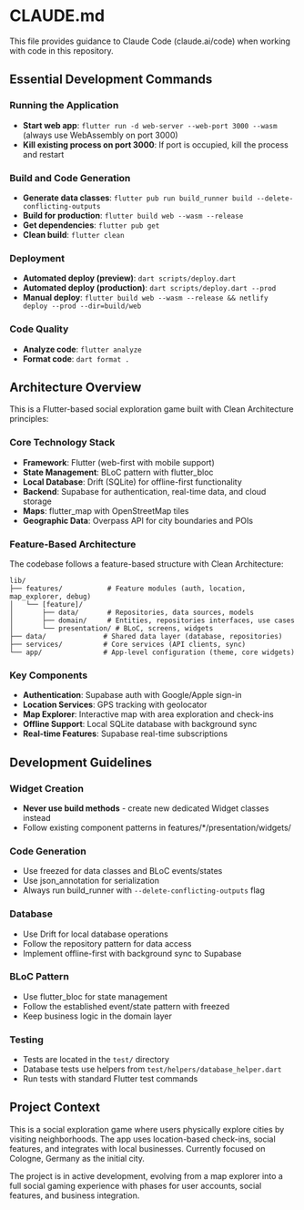 # CLAUDE.md

This file provides guidance to Claude Code (claude.ai/code) when working with code in this repository.

## Essential Development Commands

### Running the Application
- **Start web app**: `flutter run -d web-server --web-port 3000 --wasm` (always use WebAssembly on port 3000)
- **Kill existing process on port 3000**: If port is occupied, kill the process and restart

### Build and Code Generation
- **Generate data classes**: `flutter pub run build_runner build --delete-conflicting-outputs`
- **Build for production**: `flutter build web --wasm --release`
- **Get dependencies**: `flutter pub get`
- **Clean build**: `flutter clean`

### Deployment
- **Automated deploy (preview)**: `dart scripts/deploy.dart`
- **Automated deploy (production)**: `dart scripts/deploy.dart --prod`
- **Manual deploy**: `flutter build web --wasm --release && netlify deploy --prod --dir=build/web`

### Code Quality
- **Analyze code**: `flutter analyze`
- **Format code**: `dart format .`

## Architecture Overview

This is a Flutter-based social exploration game built with Clean Architecture principles:

### Core Technology Stack
- **Framework**: Flutter (web-first with mobile support)
- **State Management**: BLoC pattern with flutter_bloc
- **Local Database**: Drift (SQLite) for offline-first functionality
- **Backend**: Supabase for authentication, real-time data, and cloud storage
- **Maps**: flutter_map with OpenStreetMap tiles
- **Geographic Data**: Overpass API for city boundaries and POIs

### Feature-Based Architecture
The codebase follows a feature-based structure with Clean Architecture:

```
lib/
├── features/           # Feature modules (auth, location, map_explorer, debug)
│   └── [feature]/
│       ├── data/       # Repositories, data sources, models
│       ├── domain/     # Entities, repositories interfaces, use cases
│       └── presentation/ # BLoC, screens, widgets
├── data/              # Shared data layer (database, repositories)
├── services/          # Core services (API clients, sync)
└── app/               # App-level configuration (theme, core widgets)
```

### Key Components
- **Authentication**: Supabase auth with Google/Apple sign-in
- **Location Services**: GPS tracking with geolocator
- **Map Explorer**: Interactive map with area exploration and check-ins
- **Offline Support**: Local SQLite database with background sync
- **Real-time Features**: Supabase real-time subscriptions

## Development Guidelines

### Widget Creation
- **Never use build methods** - create new dedicated Widget classes instead
- Follow existing component patterns in features/*/presentation/widgets/

### Code Generation
- Use freezed for data classes and BLoC events/states
- Use json_annotation for serialization
- Always run build_runner with `--delete-conflicting-outputs` flag

### Database
- Use Drift for local database operations
- Follow the repository pattern for data access
- Implement offline-first with background sync to Supabase

### BLoC Pattern
- Use flutter_bloc for state management
- Follow the established event/state pattern with freezed
- Keep business logic in the domain layer

### Testing
- Tests are located in the `test/` directory
- Database tests use helpers from `test/helpers/database_helper.dart`
- Run tests with standard Flutter test commands

## Project Context

This is a social exploration game where users physically explore cities by visiting neighborhoods. The app uses location-based check-ins, social features, and integrates with local businesses. Currently focused on Cologne, Germany as the initial city.

The project is in active development, evolving from a map explorer into a full social gaming experience with phases for user accounts, social features, and business integration.